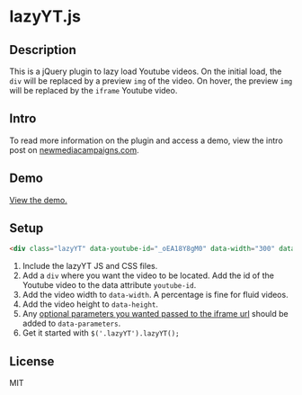 # lazyYT.js

## Description

This is a jQuery plugin to lazy load Youtube videos. On the initial load, the `div` will be replaced by a preview `img` of the video. On hover, the preview `img` will be replaced by the `iframe` Youtube video.

## Intro

To read more information on the plugin and access a demo, view the intro post on [newmediacampaigns.com](http://www.newmediacampaigns.com/blog/lazyytjs-a-jquery-plugin-to-lazy-load-youtube-videos).

## Demo

[View the demo.](http://tylerp.co/lazyYT)

## Setup

```html
<div class="lazyYT" data-youtube-id="_oEA18Y8gM0" data-width="300" data-height="200">loading...</div>
```

1. Include the lazyYT JS and CSS files.
2. Add a `div` where you want the video to be located. Add the id of the Youtube video to the data attribute `youtube-id`.
3. Add the video width to `data-width`. A percentage is fine for fluid videos.
4. Add the video height to `data-height`.
5. Any [optional parameters you wanted passed to the iframe url](https://developers.google.com/youtube/player_parameters) should be added to `data-parameters`.
6. Get it started with `$('.lazyYT').lazyYT();`


## License

MIT
